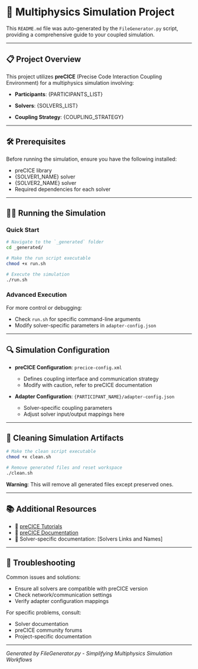 # 🚀 Multiphysics Simulation Project

This `README.md` file was auto-generated by the `FileGenerator.py` script, providing a comprehensive guide to your coupled simulation.

---

## 📋 Project Overview

This project utilizes **preCICE** (Precise Code Interaction Coupling Environment) for a multiphysics simulation involving:

- **Participants**:
  {PARTICIPANTS_LIST}

- **Solvers**:
  {SOLVERS_LIST}

- **Coupling Strategy**:
  {COUPLING_STRATEGY}

---

## 🛠 Prerequisites

Before running the simulation, ensure you have the following installed:
- preCICE library
- {SOLVER1_NAME} solver
- {SOLVER2_NAME} solver
- Required dependencies for each solver

---

## 🏃‍♂️ Running the Simulation

### Quick Start

```bash
# Navigate to the `_generated` folder
cd _generated/

# Make the run script executable
chmod +x run.sh

# Execute the simulation
./run.sh
```

### Advanced Execution

For more control or debugging:
- Check `run.sh` for specific command-line arguments
- Modify solver-specific parameters in `adapter-config.json`

---

## 🔍 Simulation Configuration

- **preCICE Configuration**: `precice-config.xml`
  - Defines coupling interface and communication strategy
  - Modify with caution, refer to preCICE documentation

- **Adapter Configuration**: `{PARTICIPANT_NAME}/adapter-config.json`
  - Solver-specific coupling parameters
  - Adjust solver input/output mappings here

---

## 🧹 Cleaning Simulation Artifacts

```bash
# Make the clean script executable
chmod +x clean.sh

# Remove generated files and reset workspace
./clean.sh
```

**Warning**: This will remove all generated files except preserved ones.

---

## 📚 Additional Resources

- 🔗 [preCICE Tutorials](https://precice.org/tutorials.html)
- 🔗 [preCICE Documentation](https://precice.org/docs.html)
- 🔗 Solver-specific documentation:
[Solvers Links and Names]

---

## 🤝 Troubleshooting

Common issues and solutions:
- Ensure all solvers are compatible with preCICE version
- Check network/communication settings
- Verify adapter configuration mappings

For specific problems, consult:
- Solver documentation
- preCICE community forums
- Project-specific documentation

---

*Generated by FileGenerator.py - Simplifying Multiphysics Simulation Workflows*
